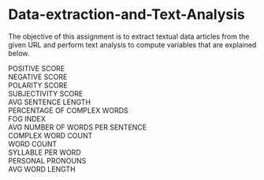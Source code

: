 # Data-extraction-and-Text-Analysis

The objective of this assignment is to extract textual data articles from the given URL and perform text analysis to compute variables that are explained below.

POSITIVE SCORE<br />
NEGATIVE SCORE<br />
POLARITY SCORE<br />
SUBJECTIVITY SCORE<br />
AVG SENTENCE LENGTH<br />
PERCENTAGE OF COMPLEX WORDS<br />
FOG INDEX<br />
AVG NUMBER OF WORDS PER SENTENCE<br />
COMPLEX WORD COUNT<br />
WORD COUNT<br />
SYLLABLE PER WORD<br />
PERSONAL PRONOUNS<br />
AVG WORD LENGTH<br />
